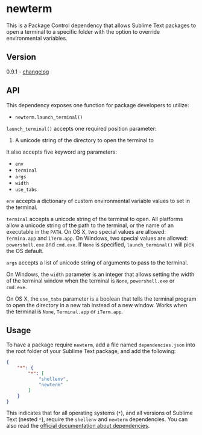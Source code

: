 # newterm

This is a Package Control dependency that allows Sublime Text packages to open
a terminal to a specific folder with the option to override environmental
variables.

## Version

0.9.1 - [changelog](changelog.md)

## API

This dependency exposes one function for package developers to utilize:

 - `newterm.launch_terminal()`

`launch_terminal()` accepts one required position parameter:

 1. A unicode string of the directory to open the terminal to

It also accepts five keyword arg parameters:
 
 - `env`
 - `terminal`
 - `args`
 - `width`
 - `use_tabs`

`env` accepts a dictionary of custom environmental variable values to set in
the terminal.

`terminal` accepts a unicode string of the terminal to open. All platforms
allow a unicode string of the path to the terminal, or the name of an executable
in the `PATH`. On OS X, two special values are allowed: `Termina.app` and
`iTerm.app`. On Windows, two special values are allowed: `powershell.exe` and
`cmd.exe`. If `None` is specified, `launch_terminal()` will pick the OS default.

`args` accepts a list of unicode string of arguments to pass to the terminal.

On Windows, the `width` parameter is an integer that allows setting the width of
the terminal window when the terminal is `None`, `powershell.exe` or `cmd.exe`.

On OS X, the `use_tabs` parameter is a boolean that tells the terminal program
to open the directory in a new tab instead of a new window. Works when the
terminal is `None`, `Terminal.app` or `iTerm.app`.

## Usage

To have a package require `newterm`, add a file named `dependencies.json` into
the root folder of your Sublime Text package, and add the following:

```json
{
    "*": {
        "*": [
            "shellenv",
            "newterm"
        ]
    }
}
```

This indicates that for all operating systems (`*`), and all versions of
Sublime Text (nested `*`), require the `shellenv` and `newterm` dependencies.
You can also read the
[official documentation about dependencies](https://packagecontrol.io/docs/dependencies).
